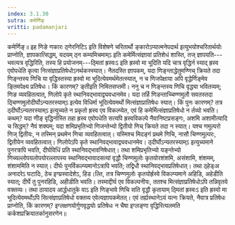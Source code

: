 ```yaml
---
index: 3.1.30
sutra: कमेर्णिङ्
vritti: padamanjari
---
```


 कमेर्णिङ्॥ इह णिङे णकारः ठ्णेरनिटिऽ इति विशेषणे चरितार्थो ङ्कारोऽप्यात्मनेपदार्थ इत्युभयोश्चरितार्थयोः प्राप्नोति, ज्ञापकात्सिद्धम्, यदयम् ठ्न कम्यमिचमाम्ऽ इति कमेर्मित्संज्ञायां प्रतिशेधं शास्ति, तज् ज्ञापयति---भवत्यत्र वृद्धिरिति, तस्य हि प्रयोजनम्---ठ्मितां ह्रस्वःऽ इति ह्रस्वो मा भूदिति यदि चात्र वृद्धिर्न स्याद् ह्रस्व एवोपधेति कृत्वा नित्संज्ञाप्रतिषेधोऽनर्थकस्स्यात्। नैतदस्ति ज्ञापकम्, यदा णिङ्न्ताद्धेतुमण्णिच् क्रियते तदा णिङ्न्तस्य णिचि या वृद्धिस्तस्या ह्रस्वो मा भूदित्येवमर्थमेतत्स्यात्, न च णिजपेक्षाया अपि वृद्धेर्णिङ्मेव ङ्तिमपेक्ष्य प्रतिषेधः। किं कारणम्? ङ्तीइति निमितसप्तमी। ननु च न णिङ्न्तस्य णिचि वृद्ध्या भवितव्यम्; णिङ व्यवहितत्वात्, णिलोपे कृते स्थानिवद्भावाद्व्यवधानमेव। यदा तर्हि णिडन्ताच्चिण्णमुलौ सवतस्तदा ठ्चिण्णमुलोदीर्घोऽन्यतरस्याम्ऽ इत्येव विधिर्मा भूदित्येवमर्थो मित्संज्ञाप्रातिषेधः स्यात्। किं पुनः कारणम्? तत्र ठ्दीर्घोऽन्यतरस्याम्ऽ इत्युच्यते न प्रकृतो ह्रस्व एव विकल्प्येत, एवं हि कमेर्मित्संज्ञाप्रतिषेधो न र्तव्यो भवति। कथम्? यदा णीङ् वृद्धिर्नास्ति तहा ह्रस्व एवोपधेति सत्यपि ह्रस्वविकल्पे नैवानिष्टप्रसङ्गः, अशमि अशामीत्यादि च सिद्धम्? नैवं शक्यम्; यदा शमिप्रभृतिभ्यो णिजन्तेभ्यो द्वितीयो णिच् क्रियते तदा न स्यात्। यश्च णमुल्परो णिज् द्वितीयः, न तस्मिन् प्रथमेन णिचा व्यवहितत्वात्। यस्मिश्च मिदङ्गं प्रथमे णिचि, नासौ चिण्णमुल्परः, द्वितीयेन व्यवहितत्वात्। णिलोपेऽपि कृते स्थानिवद्भावाद्व्यवधानमेव। ठ्दीर्घोऽन्यतरस्याम्ऽ इत्युच्यमाने पुनरत्रापि भवति, दीर्घविधिं प्रति स्थानिवद्भावनिषेधात्। तथा शमिप्रभृतिभ्यो यङ्न्तेभ्यो णिच्यल्लोपयलोपयोरल्लापस्य स्थानिवद्भावादसत्यां वृद्धौ चिण्णमुलोः कृतयोरशंशमि, असंशामि, शंशमम्, शंशाममिति न स्यात्। दीर्घः पुनर्विकल्प्यमानोऽत्रापि भवति; तद्विधौ स्थानिवद्भावप्रतिषेधात्। तथा ठ्हेड्ःअ अनादरेऽ घटादिः, ठेच इग्घ्रस्वादेशेऽ, हिड।ल्ति, तत्र चिण्णमुलोः कृतयोर्ह्रस्वे विकल्प्यमाने अहिडि, अहेडीति स्यात्; दीर्घे तु पुनरहिडि, अहीडीति भवति। तस्माद्दीर्घ एव विकल्पनीयः, ततश्च मित्संज्ञाप्रतिषेधोऽपि तन्निवृतये वक्तव्यः। तथा ठायादय आर्द्धधातुके वाऽ इति णिङ्भावे णिचि सति वृद्धौ कृतायाम् ठ्मितां ह्रस्वःऽ इति ह्रस्वो मा भूदित्येवमर्थोऽपि सित्संज्ञाप्रतिषेधो वक्तव्य एवेत्यज्ञापकमेतत्। एवं तर्ह्यस्थानेऽयं यत्नः क्रियते, नैवात्र प्रतिषेधः प्राप्नोति, किं कारणम्? इग्लक्षणयोर्गुणवृद्ध्योः प्रतिषेधः न चैषा इग्लङ्णा वृद्धिरित्यलमति कर्कशप्रक्रियातर्कानुसरणेन॥